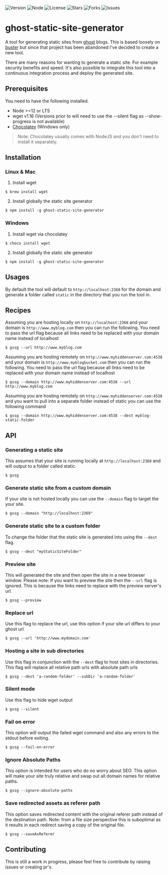 ![Version](https://img.shields.io/badge/version-v1.1.3-blue.svg)
![Node](https://img.shields.io/badge/node-%3E%3D%2012.0.0-brightgreen.svg)
![License](https://img.shields.io/github/license/Fried-Chicken/ghost-static-site-generator.svg)
![Stars](https://img.shields.io/github/stars/Fried-Chicken/ghost-static-site-generator.svg)
![Forks](https://img.shields.io/github/forks/Fried-Chicken/ghost-static-site-generator.svg)
![Issues](https://img.shields.io/github/issues/Fried-Chicken/ghost-static-site-generator.svg)
# ghost-static-site-generator
A tool for generating static sites from [ghost](https://ghost.org/) blogs. This is based loosely on [buster](https://github.com/axitkhurana/buster) but since that project has been abandoned I've decided to create a new tool. 

There are many reasons for wanting to generate a static site. For example security benefits and speed. It's also possible to integrate this tool into a continuous integration process and deploy the generated site.

## Prerequisites
You need to have the following installed.
- Node >=12 or LTS
- wget v1.16 (Versions prior to will need to use the --silent flag as --show-progress is not available)
- [Chocolatey](https://docs.chocolatey.org/en-us/choco/setup) (Windows only)

>Note: Chocolatey usually comes with NodeJS and you don't need to install it separately.

## Installation

### Linux & Mac
1. Install wget
```
$ brew install wget
```
2. Install globally the static site generator
```
$ npm install -g ghost-static-site-generator
```

### Windows
1. Install wget via chocolatey
```
$ choco install wget
```
2. Install globally the static site generator
```
$ npm install -g ghost-static-site-generator
```


## Usages
By default the tool will default to `http://localhost:2368` for the domain and generate a folder called `static` in the directory that you run the tool in.

## Recipes
Assuming you are hosting locally on `http://localhost:2368` and your domain is `http://www.myblog.com` then you can run the following. You need to pass the url flag because all links need to be replaced with your domain name instead of localhost
```
$ gssg --url http://www.myblog.com
```

Assuming you are hosting remotely on `http://www.myhiddenserver.com:4538` and your domain is `http://www.myblogbucket.com` then you can run the following. You need to pass the url flag because all links need to be replaced with your domain name instead of localhost
```
$ gssg --domain http://www.myhiddenserver.com:4538 --url http://www.myblog.com
```

Assuming you are hosting remotely on `http://www.myhiddenserver.com:4538` and you want to pull into a separate folder instead of static you can use the following command
```
$ gssg --domain http://www.myhiddenserver.com:4538 --dest myblog-static-folder
```

## API 
### Generating a static site
This assumes that your site is running locally at `http://localhost:2368` and will output to a folder called static.
```
$ gssg
```

### Generate static site from a custom domain
If your site is not hosted locally you can use the `--domain` flag to target the your site.
```
$ gssg --domain "http://localhost:2369"
```

### Generate static site to a custom folder
To change the folder that the static site is generated into using the `--dest` flag.
```
$ gssg --dest "myStaticSiteFolder"
```

### Preview site
This will generated the site and then open the site in a new browser window. Please note: If you want to preview the site then the `--url` flag is ignored. This is because the links need to replace with the preview server's url.
```
$ gssg --preview
```

### Replace url
Use this flag to replace the url, use this option if your site url differs to your ghost url
```
$ gssg --url 'http://www.mydomain.com'
```

### Hosting a site in sub directories
Use this flag in conjunction with the `--dest` flag to host sites in directories. This flag will replace all relative path urls with absolute path urls
```
$ gssg --dest 'a-random-folder' --subDir 'a-random-folder'
```

### Silent mode
Use this flag to hide wget output
```
$ gssg --silent
```

### Fail on error
This option will output the failed wget command and also any errors to the stdout before exiting.
```
$ gssg --fail-on-error
```

### Ignore Absolute Paths
This option is intended for users who do no worry about SEO. This option will make your site truly relative and swap out all domain names for relative paths.
```
$ gssg --ignore-absolute-paths
```

### Save redirected assets as referer path
This option saves redirected content with the original referer path instead of the destination path. Note: from a file size perspective this is suboptimal as it results in each redirect saving a copy of the original file.
```
$ gssg --saveAsReferer
```

## Contributing

This is still a work in progress, please feel free to contribute by raising issues or creating pr's.
